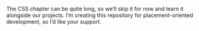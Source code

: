 The CSS chapter can be quite long, so we’ll skip it for now and learn it alongside our projects. I’m creating this repository for placement-oriented development, so I’d like your support.
